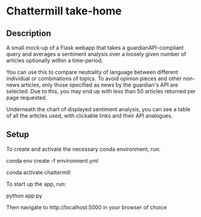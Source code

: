 # Chattermill take-home

## Description
A small mock-up of a Flask webapp that takes a guardianAPI-compliant query and averages a sentiment analysis over a loosely given number of articles optionally within a time-period.

You can use this to compare neutrality of language between different individual or combinations of topics. To avoid opinion pieces and other non-news articles, only those specified as news by the guardian's API are selected. Due to this, you may end up with less than 50 articles returned per page requested.

Underneath the chart of displayed sentiment analysis, you can see a table of all the articles used, with clickable links and their API analogues.

## Setup
To create and activate the necessary conda environment, run:

conda env create -f environment.yml

conda activate chattermill

To start up the app, run:

python app.py

Then navigate to http://localhost:5000 in your browser of choice
